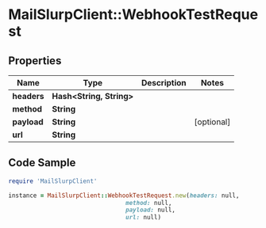 # MailSlurpClient::WebhookTestRequest

## Properties

Name | Type | Description | Notes
------------ | ------------- | ------------- | -------------
**headers** | **Hash&lt;String, String&gt;** |  | 
**method** | **String** |  | 
**payload** | **String** |  | [optional] 
**url** | **String** |  | 

## Code Sample

```ruby
require 'MailSlurpClient'

instance = MailSlurpClient::WebhookTestRequest.new(headers: null,
                                 method: null,
                                 payload: null,
                                 url: null)
```


